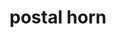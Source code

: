 ---
layout: objects
title: postal horn
emoji: postal_horn
permalink: 📯.html
image: assets/img/3moji/postal_horn.png
---